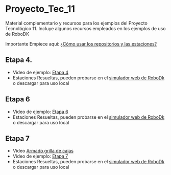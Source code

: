 # Proyecto_Tec_11

Material complementario y recursos para los ejemplos del Proyecto Tecnológico 11. Incluye algunos recursos empleados en los ejemplos de uso de RoboDK

Importante Empiece aquí: [¿Cómo usar los repositorios y las estaciones?](https://youtu.be/b_RhPhL7vhw)

## Etapa 4.
* Video de ejemplo: [Etapa 4](https://youtu.be/VuUc76F6Qcg)
* Estaciones Resueltas, pueden probarse en el [simulador web de RoboDk](https://web.robodk.com/es/web) o descargar para uso local

## Etapa 6
* Video de ejemplo: [Etapa 6](https://youtu.be/KRhDm-VKCOc)
* Estaciones Resueltas, pueden probarse en el [simulador web de RoboDk](https://web.robodk.com/es/web) o descargar para uso local

## Etapa 7
* Video [Armado grilla de cajas](https://youtu.be/mpSSTEH-SyQ)
* Video de ejemplo: [Etapa 7](https://youtu.be/bZpie9SBOMM)
* Estaciones Resueltas, pueden probarse en el [simulador web de RoboDk](https://web.robodk.com/es/web) o descargar para uso local
